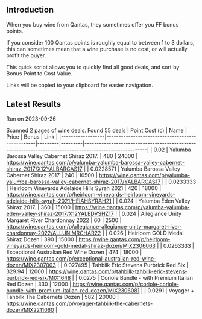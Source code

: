 ## Introduction

When you buy wine from Qantas, they sometimes offer you FF bonus points. 

If you consider 100 Qantas points is roughly equal to between 1 to 3 dollars, this can sometimes mean that a wine purchase is no cost, or will actually profit the buyer.

This quick script allows you to quickly find all good deals, and sort by Bonus Point to Cost Value.

Links will be copied to your clipboard for easier navigation.

## Latest Results

Run on 2023-09-26

Scanned 2 pages of wine deals.
Found 55 deals
|   Point Cost (c) | Name                                            |   Price |   Bonus | Link                                                                                                   |
|------------------|-------------------------------------------------|---------|---------|--------------------------------------------------------------------------------------------------------|
|        0.02      | Yalumba Barossa Valley Cabernet Shiraz 2017.    |  480    |   24000 | https://wine.qantas.com/p/yalumba-yalumba-barossa-valley-cabernet-shiraz-2017/X12YALBARCAS17           |
|        0.0228571 | Yalumba Barossa Valley Cabernet Shiraz 2017     |  240    |   10500 | https://wine.qantas.com/p/yalumba-yalumba-barossa-valley-cabernet-shiraz-2017/YALBARCAS17              |
|        0.0233333 | Heirloom Vineyards Adelaide Hills Syrah 2021    |  420    |   18000 | https://wine.qantas.com/p/heirloom-vineyards-heirloom-vineyards-adelaide-hills-syrah-2021/HEIAHSYRAH21 |
|        0.024     | Yalumba Eden Valley Shiraz 2017.                |  360    |   15000 | https://wine.qantas.com/p/yalumba-yalumba-eden-valley-shiraz-2017/X12YALEDVSHZ17                       |
|        0.024     | Allegiance Unity Margaret River Chardonnay 2022 |   60    |    2500 | https://wine.qantas.com/p/allegiance-allegiance-unity-margaret-river-chardonnay-2022/ALLUNIMRCHAR22    |
|        0.026     | Heirloom GOLD Medal Shiraz Dozen                |  390    |   15000 | https://wine.qantas.com/p/heirloom-vineyards-heirloom-gold-medal-shiraz-dozen/MIX2306063               |
|        0.0263333 | Exceptional Australian Red Wine Dozen           |  474    |   18000 | https://wine.qantas.com/p/exceptional-australian-red-wine-dozen/MIX2307003                             |
|        0.027495  | Tahbilk Eric Stevens Purbrick Red Six           |  329.94 |   12000 | https://wine.qantas.com/p/tahbilk-tahbilk-eric-stevens-purbrick-red-six/MIX1648                        |
|        0.0275    | Coriole Bundle - with Premium Italian Red Dozen |  330    |   12000 | https://wine.qantas.com/p/coriole-coriole-bundle-with-premium-italian-red-dozen/MIX2306081             |
|        0.0291    | Voyager + Tahbilk The Cabernets Dozen           |  582    |   20000 | https://wine.qantas.com/p/voyager-tahbilk-the-cabernets-dozen/MIX2211060                               |


